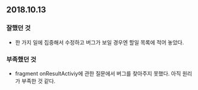 ## 2018.10.13
### 잘했던 것
- 한 가지 일에 집중해서 수정하고 버그가 보일 경우엔 할일 목록에 적어 놓았다.
### 부족했던 것
- fragment onResultActiviy에 관한 질문에서 버그를 찾아주지 못했다. 아직 원리가 부족한 것 같다.
